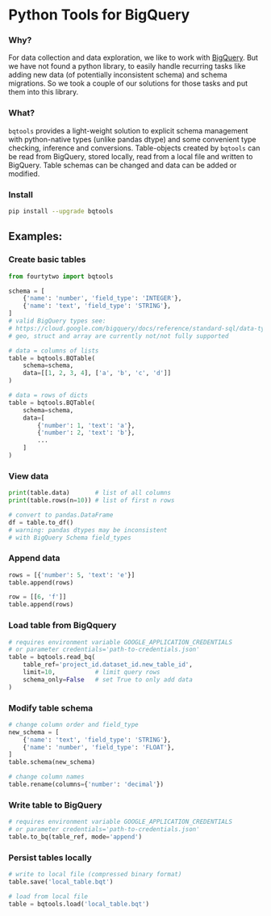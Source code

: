 # Python Tools for BigQuery

### Why?
For data collection and data exploration, we like to work with [BigQuery](https://cloud.google.com/bigquery/). But we have not found a python library, to easily handle recurring tasks like adding new data (of potentially inconsistent schema) and schema migrations. So we took a couple of our solutions for those tasks and put them into this library.

### What?
`bqtools` provides a light-weight solution to explicit schema management with python-native types (unlike pandas dtype) and 
some convenient type checking, inference and conversions. Table-objects created by `bqtools` can be read from BigQuery, stored locally, read from a local file and written to BigQuery. Table schemas can be changed and data can be added or modified.

### Install
```bash
pip install --upgrade bqtools
```

## Examples:
### Create basic tables
```python
from fourtytwo import bqtools

schema = [
    {'name': 'number', 'field_type': 'INTEGER'},
    {'name': 'text', 'field_type': 'STRING'},
]
# valid BigQuery types see: 
# https://cloud.google.com/bigquery/docs/reference/standard-sql/data-types
# geo, struct and array are currently not/not fully supported

# data = columns of lists
table = bqtools.BQTable(
    schema=schema, 
    data=[[1, 2, 3, 4], ['a', 'b', 'c', 'd']]
)

# data = rows of dicts
table = bqtools.BQTable(
    schema=schema, 
    data=[
        {'number': 1, 'text': 'a'}, 
        {'number': 2, 'text': 'b'},
        ...
    ]
)
```

### View data
```python
print(table.data)       # list of all columns
print(table.rows(n=10)) # list of first n rows

# convert to pandas.DataFrame
df = table.to_df()               
# warning: pandas dtypes may be inconsistent 
# with BigQuery Schema field_types
```

### Append data
```python
rows = [{'number': 5, 'text': 'e'}]
table.append(rows)

row = [[6, 'f']]
table.append(rows)
```

### Load table from BigQquery
```python
# requires environment variable GOOGLE_APPLICATION_CREDENTIALS 
# or parameter credentials='path-to-credentials.json'
table = bqtools.read_bq(
    table_ref='project_id.dataset_id.new_table_id', 
    limit=10,           # limit query rows
    schema_only=False   # set True to only add data
)
```

### Modify table schema
```python
# change column order and field_type
new_schema = [
    {'name': 'text', 'field_type': 'STRING'},
    {'name': 'number', 'field_type': 'FLOAT'},
]
table.schema(new_schema)

# change column names
table.rename(columns={'number': 'decimal'})
```

### Write table to BigQuery
```python
# requires environment variable GOOGLE_APPLICATION_CREDENTIALS
# or parameter credentials='path-to-credentials.json'
table.to_bq(table_ref, mode='append')
```

### Persist tables locally
```python
# write to local file (compressed binary format)
table.save('local_table.bqt')

# load from local file
table = bqtools.load('local_table.bqt')
```
